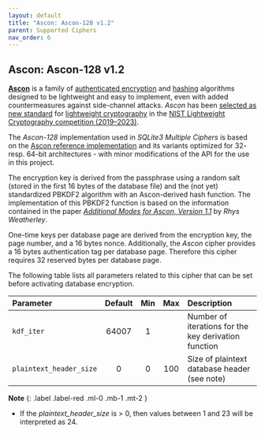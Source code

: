 ```yaml
---
layout: default
title: "Ascon: Ascon-128 v1.2"
parent: Supported Ciphers
nav_order: 6
---
```

## <a name="cipher_ascon128"/>Ascon: Ascon-128 v1.2

[**Ascon**](https://ascon.iaik.tugraz.at/) is a family of [authenticated encryption](https://en.wikipedia.org/wiki/Authenticated_encryption) and [hashing](https://en.wikipedia.org/wiki/Cryptographic_hash_function) algorithms designed to be lightweight and easy to implement, even with added countermeasures against side-channel attacks. _Ascon_ has been [selected as new standard](https://csrc.nist.gov/News/2023/lightweight-cryptography-nist-selects-ascon) for [lightweight cryptography](https://csrc.nist.gov/projects/lightweight-cryptography) in the [NIST Lightweight Cryptography competition (2019–2023)](https://csrc.nist.gov/projects/lightweight-cryptography/finalists).

The _Ascon-128_ implementation used in _SQLite3 Multiple Ciphers_ is based on the [Ascon reference implementation](https://github.com/ascon/ascon-c) and its variants optimized for 32- resp. 64-bit architectures - with minor modifications of the API for the use in this project.

The encryption key is derived from the passphrase using a random salt (stored in the first 16 bytes of the database file) and the (not yet) standardized PBKDF2 algorithm with an Ascon-derived hash function. The implementation of this PBKDF2 function is based on the information contained in the paper [_Additional Modes for Ascon, Version 1.1_](https://eprint.iacr.org/2023/391) by _Rhys Weatherley_.

One-time keys per database page are derived from the encryption key, the page number, and a 16 bytes nonce. Additionally, the _Ascon_ cipher provides a 16 bytes authentication tag per database page. Therefore this cipher requires 32 reserved bytes per database page.

The following table lists all parameters related to this cipher that can be set before activating database encryption.

| Parameter | Default | Min   | Max   | Description |
| :---      | :---:   | :---: | :---: | :---        |
| `kdf_iter` | 64007 | 1 | | Number of iterations for the key derivation function |
| `plaintext_header_size` | 0 | 0 | 100 | Size of plaintext database header<br/>(see note) |

**Note**
{: .label .label-red .ml-0 .mb-1 .mt-2 }
- If the _plaintext_header_size_ is > 0, then values between 1 and 23 will be interpreted as 24.
